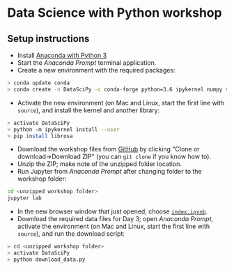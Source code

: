 # Data Science with Python workshop
## Setup instructions

- Install [Anaconda with Python 3](http://anaconda.com/download/)
- Start the *Anaconda Prompt* terminal application.
- Create a new environment with the required packages:
```sh
> conda update conda
> conda create -n DataSciPy -c conda-forge python=3.6 ipykernel numpy scipy matplotlib pandas scikit-learn seaborn statsmodels tensorflow keras cartopy
```
- Activate the new environment (on Mac and Linux, start the first line with `source`), and install the kernel and another library:
```sh
> activate DataSciPy
> python -m ipykernel install --user
> pip install librosa
```
- Download the workshop files from [GitHub](https://github.com/yoavram/DataSciPy/tree/kti2018) by clicking "Clone or download->Download ZIP" (you can `git clone` if you know how to).
- Unzip the ZIP; make note of the unzipped folder location.
- Run Jupyter from *Anaconda Prompt* after changing folder to the workshop folder:
```sh
cd <unzipped workshop folder>
jupyter lab
```
- In the new browser window that just opened, choose [`index.ipynb`](index.ipynb).
- Download the required data files for Day 3; open *Anaconda Prompt*, activate the environment (on Mac and Linux, start the first line with `source`), and run the download script:
```sh
> cd <unzipped workshop folder>
> activate DataSciPy
> python download_data.py
```
